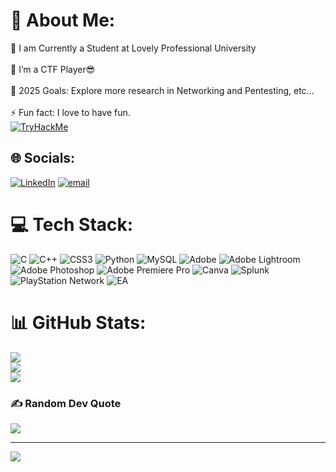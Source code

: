 

# 💫 About Me:
🔭 I am Currently a Student at Lovely Professional University<br><br>🌱 I’m a CTF Player😎<br><br>🥅 2025 Goals: Explore more research in Networking and Pentesting, etc...<br><br>⚡ Fun fact: I love to have fun.<br>
[![TryHackMe](https://tryhackme-badges.s3.amazonaws.com/2261949.png)](https://tryhackme.com/p/ashinrmathew)


## 🌐 Socials:
[![LinkedIn](https://img.shields.io/badge/LinkedIn-%230077B5.svg?logo=linkedin&logoColor=white)](https://linkedin.com/in/ashin-r-mathew) [![email](https://img.shields.io/badge/Email-D14836?logo=gmail&logoColor=white)](mailto:ashinrmathew4u@gmail.com) 

# 💻 Tech Stack:
![C](https://img.shields.io/badge/c-%2300599C.svg?style=for-the-badge&logo=c&logoColor=white) ![C++](https://img.shields.io/badge/c++-%2300599C.svg?style=for-the-badge&logo=c%2B%2B&logoColor=white) ![CSS3](https://img.shields.io/badge/css3-%231572B6.svg?style=for-the-badge&logo=css3&logoColor=white) ![Python](https://img.shields.io/badge/python-3670A0?style=for-the-badge&logo=python&logoColor=ffdd54) ![MySQL](https://img.shields.io/badge/mysql-4479A1.svg?style=for-the-badge&logo=mysql&logoColor=white) ![Adobe](https://img.shields.io/badge/adobe-%23FF0000.svg?style=for-the-badge&logo=adobe&logoColor=white) ![Adobe Lightroom](https://img.shields.io/badge/Adobe%20Lightroom-31A8FF.svg?style=for-the-badge&logo=Adobe%20Lightroom&logoColor=white) ![Adobe Photoshop](https://img.shields.io/badge/adobe%20photoshop-%2331A8FF.svg?style=for-the-badge&logo=adobe%20photoshop&logoColor=white) ![Adobe Premiere Pro](https://img.shields.io/badge/Adobe%20Premiere%20Pro-9999FF.svg?style=for-the-badge&logo=Adobe%20Premiere%20Pro&logoColor=white) ![Canva](https://img.shields.io/badge/Canva-%2300C4CC.svg?style=for-the-badge&logo=Canva&logoColor=white) ![Splunk](https://img.shields.io/badge/splunk-%23000000.svg?style=for-the-badge&logo=splunk&logoColor=white) ![PlayStation Network](https://img.shields.io/badge/PSN-%230070D1.svg?style=for-the-badge&logo=Playstation&logoColor=white) ![EA](https://img.shields.io/badge/ea-%23000000.svg?style=for-the-badge&logo=ea&logoColor=white)
# 📊 GitHub Stats:
![](https://github-readme-stats.vercel.app/api?username=Ashin-R-Mathew&theme=dark&hide_border=false&include_all_commits=false&count_private=false)<br/>
![](https://nirzak-streak-stats.vercel.app/?user=Ashin-R-Mathew&theme=dark&hide_border=false)<br/>
![](https://github-readme-stats.vercel.app/api/top-langs/?username=Ashin-R-Mathew&theme=dark&hide_border=false&include_all_commits=false&count_private=false&layout=compact)

### ✍️ Random Dev Quote
![](https://quotes-github-readme.vercel.app/api?type=horizontal&theme=radical)

---
[![](https://visitcount.itsvg.in/api?id=Ashin-R-Mathew&icon=0&color=0)](https://visitcount.itsvg.in)

<!-- Proudly created with GPRM ( https://gprm.itsvg.in ) -->
